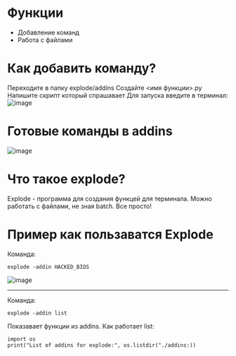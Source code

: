 # Функции 
+ Добавление команд
+ Работа с файлами
# Как добавить команду?
Переходите в папку explode/addins
Создайте <имя функции>.py
Напишите скрипт который спрашавает
Для запуска введите в терминал:
![image](https://github.com/user-attachments/assets/39e37b30-b587-42c5-aeea-6a405c658155)
# Готовые команды в addins
![image](https://github.com/user-attachments/assets/a3295aa3-c818-4518-932f-9ff381afb88b)
# Что такое explode?
Explode - программа для создания функцей для терминала. Можно работать с файлами, не зная batch. Все просто!
# Пример как пользаватся Explode
Команда:
```
explode -addin HACKED_BIOS
```

![image](https://github.com/user-attachments/assets/05b48571-eec9-461f-8289-0e9613f82610)


---
Команда:
```
explode -addin list
```
Показавает функции из addins.
Как работает list:
```
import os
print("List of addins for explode:", os.listdir("./addins:))
```
